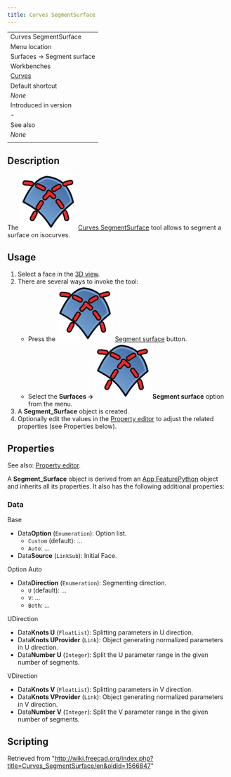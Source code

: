 ```yaml
---
title: Curves SegmentSurface
---
```


|                                                |
| ---------------------------------------------- |
| Curves SegmentSurface                          |
| Menu location                                  |
| Surfaces → Segment surface                     |
| Workbenches                                    |
| [Curves](/Curves_Workbench "Curves Workbench") |
| Default shortcut                               |
| _None_                                         |
| Introduced in version                          |
| -                                              |
| See also                                       |
| _None_                                         |
|                                                |

## Description

The ![](/src/assets/images/Curves_SegmentSurface.svg) [Curves SegmentSurface](/Curves_SegmentSurface "Curves SegmentSurface") tool allows to segment a surface on isocurves.

## Usage

1. Select a face in the [3D view](/3D_view "3D view").
2. There are several ways to invoke the tool:
   - Press the ![](/src/assets/images/Curves_SegmentSurface.svg) [Segment surface](/Curves_SegmentSurface "Curves SegmentSurface") button.
   - Select the **Surfaces → ![](/src/assets/images/Curves_SegmentSurface.svg) Segment surface** option from the menu.
3. A **Segment_Surface** object is created.
4. Optionally edit the values in the [Property editor](/Property_editor "Property editor") to adjust the related properties (see Properties below).

## Properties

See also: [Property editor](/Property_editor "Property editor").

A **Segment_Surface** object is derived from an [App FeaturePython](/App_FeaturePython "App FeaturePython") object and inherits all its properties. It also has the following additional properties:

### Data

Base

- Data**Option** (`Enumeration`): Option list.
  - `Custom` (default): ...
  - `Auto`: ...
- Data**Source** (`LinkSub`): Initial Face.

Option Auto

- Data**Direction** (`Enumeration`): Segmenting direction.
  - `U` (default): ...
  - `V`: ...
  - `Both`: ...

UDirection

- Data**Knots U** (`FloatList`): Splitting parameters in U direction.
- Data**Knots UProvider** (`Link`): Object generating normalized parameters in U direction.
- Data**Number U** (`Integer`): Split the U parameter range in the given number of segments.

VDirection

- Data**Knots V** (`FloatList`): Splitting parameters in V direction.
- Data**Knots VProvider** (`Link`): Object generating normalized parameters in V direction.
- Data**Number V** (`Integer`): Split the V parameter range in the given number of segments.

## Scripting

Retrieved from "<http://wiki.freecad.org/index.php?title=Curves_SegmentSurface/en&oldid=1566847>"
